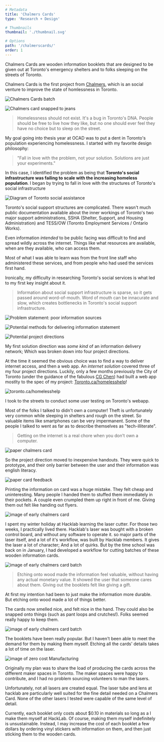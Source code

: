 ```yaml
---
# Metadata
title: 'Chalmers Cards'
type: 'Research + Design'

# Thumbnails
thumbnail: './thumbnail.svg'

# Options
path: '/chalmerscards/'
order: 1
---
```


<article role="article">

Chalmers Cards are wooden information booklets that are designed to be given out at Toronto's emergency shelters and to folks sleeping on the streets of Toronto.

Chalmers Cards is the first project from [Chalmers](https://www.chalmerscards.com), which is an social venture to improve the state of homlessness in Toronto.

</article>

<article role="article">

![Chalmers Cards batch](images/tastyBatch.jpg)

![Chalmers card snapped to jeans](images/snappedToJeans.jpg)

</article>

<article role="article">

> Homelessness should not exist. It's a bug in Toronto's DNA. People should be free to live how they like, but no one should ever feel they have no choice but to sleep on the street.

My goal going into thesis year at OCAD was to put a dent in Toronto's population experiencing homelessness. I started with my favorite design philosophy:

> "Fall in love with the problem, not your solution. Solutions are just your experiments."

In this case, I identified the problem as being that **Toronto's social infrastructure was failing to scale with the increasing homeless population**. I began by trying to fall in love with the structures of Toronto's social infrastructure

</article>

<article role="article">

![Diagram of Toronto social assistance](images/torontoInfrastructure.png)

</article>

<article role="article">

Toronto's social support structures are complicated. There wasn't much public documentation available about the inner workings of Toronto's two major support administrations, SSHA (Shelter, Support, and Housing Administration) and TESS/OW (Toronto Employment Services / Ontario Works).

Even information _intended_ to be public facing was difficult to find and spread wildly across the internet. Things like what resources are available, when are they available, who can access them.

Most of what I was able to learn was from the front line staff who administered these services, and from people who had used the services first hand.

Ironically, my difficulty in researching Toronto's social services is what led to my first key insight about it.

> Information about social support infrastructure is sparse, so it gets passed around word-of-mouth. Word of mouth can be innacurate and slow, which creates bottlenecks in Toronto's social support infrastructure.

</article>

<article role="article">

![Problem statement: poor information sources](images/poorInformation.png)

![Potential methods for delivering information statement](images/improvedInformation.png)

![Potential project directions](images/projectDirections.png)

</article>

<article role="article">

My first solution direction was _some kind_ of an information delivery network; Which was broken down into four project directions.

At the time it seemed the obvious choice was to find a way to deliver internet access, and then a web app. An _internet solution_ covered three of my four project directions. Luckily, only a few months previously the City of Toronto (under the guidance of the fabulous [CG Chen](https://www.behance.net/cgchen)) had built a web app mostlty to the spec of my project: [Toronto.ca/homelesshelp](toronto.ca/homelesshelp)!

</article>

<article role="article">

![toronto.ca/homelesshelp](images/webapp.png)

</article>

<article role="article">

I took to the streets to conduct some user testing on Toronto's webapp.

Most of the folks I talked to didn't own a computer! Theft is unfortunately very common while sleeping in shelters and rough on the street. So valuable items like smartphones can be very impermanent. Some of the people I talked to went as far as to describe themselves as "tech-illiterate".

> Getting on the internet is a real chore when you don't own a computer.

</article>

<article role="article">

![paper chalmers card](images/protoChalmersCard.png)

</article>

<article role="article">

So the project direction moved to inexpensive handouts. They were quick to prototype, and their only barrier between the user and their information was english literacy.

</article>

<article role="article">

![paper card feedback](images/protoChalmersCardFeedback.png)

</article>

<article role="article">

Printing the information on card was a huge mistake. They felt cheap and uninteresting. Many people I handed them to stuffed them immediately in their pockets. A couple even crumpled them up right in front of me. Giving them out felt like handing out flyers.

</article>

<article role="article">

![image of early chalmers card](images/thefirstChalmersCard.png)

</article>

<article role="article">

I spent my winter holiday at Hacklab learning the laser cutter. For those two weeks, I practically lived there. Hacklab's laser was bought with a broken control board, and without any software to operate it. so major parts of the laser itself, and a lot of it's workflow, was built by Hacklab members. It gives the laser a lot of character; And a lot of quirks. But by the time school was back on in January, I had developed a workflow for cutting batches of these wooden information cards.

</article>

<article role="article">

![image of early chalmers card batch](images/forgottenChalmers.png)

</article>

<article role="article">

> Etching onto wood made the information feel valuable, without having any actual monetary value. It showed the user that someone cares about them. Giving out the booklets felt like giving a gift.

At first my intention had been to just make the information more durable. But etching onto wood made a lot of things better.

The cards now smelled nice, and felt nice in the hand. They could also be snapped onto things (such as pant loops and crutches!). Folks seemed really happy to keep them.

</article>

<article role="article">

![image of early chalmers card batch](images/allForgottenChalmers.png)

</article>

<article role="article">

The booklets have been really popular. But I haven't been able to meet the demand for them by making them myself. Etching all the cards' details takes a lot of time on the laser.

</article>

<article role="article">

![image of zero cost Manufacturing](images/ZeroCostManufacturing.png)

</article>

<article role="article">

Originally my plan was to share the load of producing the cards across the different maker spaces in Toronto. The maker spaces were happy to contribute, and I had no problem sourcing volunteers to man the lasers.

Unfortunately, not all lasers are created equal. The laser tube and lens at hacklab are particularly well suited for the fine detail needed on a Chalmers Card. None of the other lasers I tested were capable of the same level of detail.

Currently, each booklet only costs about \$0.10 in materials so long as a I make them myself at HackLab. Of course, making them myself indefinitely is unsustainable. Instead, I may increase the cost of each booklet a few dollars by ordering vinyl stickers with information on them, and then just sticking them to the wooden cards.

</article>
